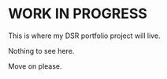 # WORK IN PROGRESS
This is where my DSR portfolio project will live. 

Nothing to see here.

Move on please.